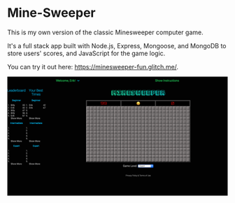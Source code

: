 # Mine-Sweeper
This is my own version of the classic Minesweeper computer game.  

It's a full stack app built with Node.js, Express, Mongoose, and MongoDB to store users' scores, and JavaScript for the game logic.

You can try it out here: https://minesweeper-fun.glitch.me/.

![screenshot](img/mineSweeper.png)
